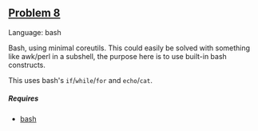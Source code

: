 ## [Problem 8](https://projecteuler.net/problem=8)

Language: bash

Bash, using minimal coreutils. This could easily be solved with something like awk/perl in a subshell, the purpose here is to use built-in bash constructs.

This uses bash's `if`/`while`/`for` and `echo`/`cat`.

##### Requires

- [bash](https://www.gnu.org/software/bash/)
